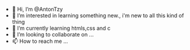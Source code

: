 - 👋 Hi, I’m @AntonTzy
- 👀 I’m interested in learning something new., i'm new to all this kind of thing
- 🌱 I’m currently learning htmls,css and c
- 💞️ I’m looking to collaborate on ...
- 📫 How to reach me ...

<!---
AntonTzy/AntonTzy is a ✨ special ✨ repository because its `README.md` (this file) appears on your GitHub profile.
You can click the Preview link to take a look at your changes.
--->
